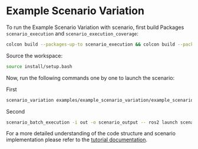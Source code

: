 # Example Scenario Variation

To run the Example Scenario Variation with scenario, first build Packages `scenario_execution` and `scenario_execution_coverage`:

```bash
colcon build --packages-up-to scenario_execution && colcon build --packages-up-to scenario_execution_coverage
```

Source the workspace:

```bash
source install/setup.bash
```

Now, run the following commands one by one to launch the scenario:

First

```bash
scenario_variation examples/example_scenario_variation/example_scenario_variation.osc
```
Second

```bash
scenario_batch_execution -i out -o scenario_output -- ros2 launch scenario_execution_ros scenario_launch.py scenario:={SCENARIO} output_dir:={OUTPUT_DIR}
```

For a more detailed understanding of the code structure and scenario implementation please refer to the [tutorial documentation](https://intellabs.github.io/scenario_execution/tutorials.html).
